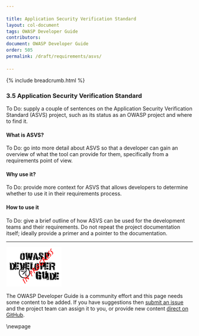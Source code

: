 ```yaml
---

title: Application Security Verification Standard
layout: col-document
tags: OWASP Developer Guide
contributors:
document: OWASP Developer Guide
order: 505
permalink: /draft/requirements/asvs/

---
```


{% include breadcrumb.html %}

### 3.5 Application Security Verification Standard

To Do: supply a couple of sentences on the Application Security Verification Standard (ASVS) project,
such as its status as an OWASP project and where to find it.

#### What is ASVS?

To Do: go into more detail about ASVS so that a developer can gain an overview of what the tool can provide for them,
specifically from a requirements point of view.

#### Why use it?

To Do: provide more context for ASVS that allows developers
to determine whether to use it in their requirements process.

#### How to use it

To Do: give a brief outline of how ASVS can be used for the development teams and their requirements.
Do not repeat the project documentation itself; ideally provide a primer and a pointer to the documentation.

----

![Developer Guide](../assets/images/dg_wip.png "OWASP Developer Guide")

The OWASP Developer Guide is a community effort and this page needs some content to be added.
If you have suggestions then [submit an issue][issue0505] and the project team can assign it to you,
or provide new content [direct on GitHub][edit0505].

[issue0505]: https://github.com/OWASP/www-project-developer-guide/issues/new?labels=enhancement&template=request.md&title=Update:%2005-requirements/05-asvs
[edit0505]: https://github.com/OWASP/www-project-developer-guide/blob/main/draft/05-requirements/05-asvs.md

\newpage
